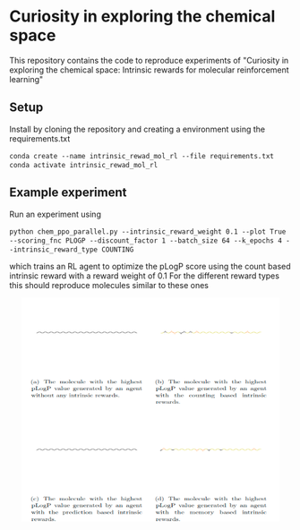 # Curiosity in exploring the chemical space
This repository contains the code to reproduce experiments of "Curiosity in exploring the chemical space: Intrinsic rewards for molecular reinforcement learning"

## Setup
Install by cloning the repository and creating a environment using the requirements.txt
```
conda create --name intrinsic_rewad_mol_rl --file requirements.txt
conda activate intrinsic_rewad_mol_rl
```

## Example experiment
Run an experiment using 
```
python chem_ppo_parallel.py --intrinsic_reward_weight 0.1 --plot True --scoring_fnc PLOGP --discount_factor 1 --batch_size 64 --k_epochs 4 --intrinsic_reward_type COUNTING
```
which trains an RL agent to optimize the pLogP score using the count based intrinsic reward with a reward weight of 0.1
For the different reward types this should reproduce molecules similar to these ones
<p align="center">
  <img width="460" height="400" src="https://raw.githubusercontent.com/aspuru-guzik-group/curiosity/main/assets/curiosity_results.png?raw=true">
</p>
